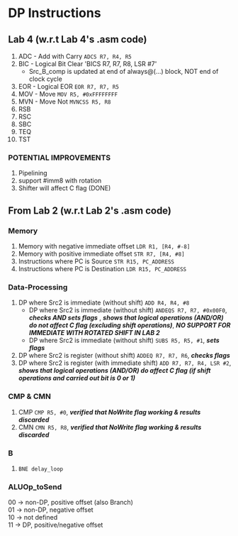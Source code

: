 # DP Instructions #

## Lab 4 (w.r.t Lab 4's .asm code) ##
1. ADC - Add with Carry `ADCS R7, R4, R5`
2. BIC - Logical Bit Clear 'BICS R7, R7, R8, LSR #7'
      - Src_B_comp is updated at end of always@(...) block, NOT end of clock cycle
3. EOR - Logical EOR `EOR R7, R7, R5`
4. MOV - Move `MOV R5, #0xFFFFFFFF`
5. MVN - Move Not `MVNCSS R5, R8`
6. RSB
7. RSC
8. SBC
9. TEQ
10. TST

### POTENTIAL IMPROVEMENTS ###
1. Pipelining
2. support #imm8 with rotation
3. Shifter will affect C flag (DONE)

## From Lab 2 (w.r.t Lab 2's .asm code) ##
### Memory
1. Memory with negative immediate offset               `LDR R1, [R4, #-8]`
2. Memory with positive immediate offset                 `STR R7, [R4, #8]`
3. Instructions where PC is Source                              `STR R15, PC_ADDRESS`
4. Instructions where PC is Destination                       `LDR R15, PC_ADDRESS`

### Data-Processing
1. DP where Src2 is immediate (without shift)  `ADD R4, R4, #8`
    - DP where Src2 is immediate (without shift) `ANDEQS R7, R7, #0x00F0`, _**checks AND sets flags**_ , _**shows that logical operations (AND/OR) do not affect C flag (excluding shift operations)**_,  **_NO SUPPORT FOR IMMEDIATE WITH ROTATED SHIFT IN LAB 2_**
    - DP where Src2 is immediate (without shift) `SUBS R5, R5, #1`,  _**sets flags**_
2. DP where Src2 is register (without shift) `ADDEQ R7, R7, R6`, _**checks flags**_
3. DP where Src2 is register (with immediate shift) `ADD R7, R7, R4, LSR #2`, _**shows that logical operations (AND/OR) do affect C flag (if shift operations and carried out bit is 0 or 1)**_

### CMP & CMN
1. CMP `CMP R5, #0`, **_verified that NoWrite flag working & results discarded_**
2. CMN `CMN R5, R8`, **_verified that NoWrite flag working & results discarded_**

### B
1. `BNE delay_loop`

### ALUOp_toSend
00 -> non-DP, positive offset (also Branch)  
01 -> non-DP, negative offset  
10 -> not defined  
11 -> DP, positive/negative offset
